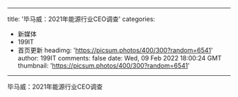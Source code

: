 
---
title: '毕马威：2021年能源行业CEO调查'
categories: 
 - 新媒体
 - 199IT
 - 首页更新
headimg: 'https://picsum.photos/400/300?random=6541'
author: 199IT
comments: false
date: Wed, 09 Feb 2022 18:00:24 GMT
thumbnail: 'https://picsum.photos/400/300?random=6541'
---

<div>   
毕马威：2021年能源行业CEO调查  
</div>
            